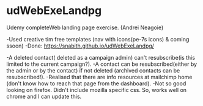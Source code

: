 # udWebExeLandpg
Udemy completeWeb landing page exercise. (Andrei Neagoie)

-Used creative tim free templates (nav with icons(pe-7s icons) & coming ssoon)
-Done: https://snabith.github.io/udWebExeLandpg/

-A deleted contact( deleted as a campaign admin) can't resubscribe(is this limited to the current campaign?). 
-A contact can be resubscribed(either by the admin or by the contact) if not deleted (archived contacts can be resubscribed!).
-Realised that there are info resources at mailchimp home (don't know how to reach that page from the dashboard).
-Not so good looking on firefox. Didn't include mozilla specific css. So, works well on chrome and I can update this.
